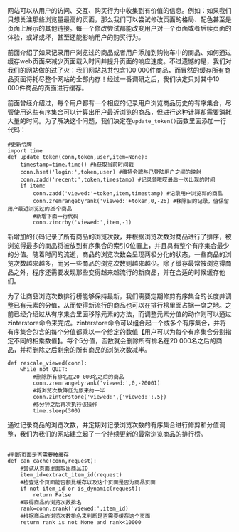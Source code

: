 网站可以从用户的访问、交互、购买行为中收集到有价值的信息。例如：如果我们只想关注那些浏览量最高的页面，那么我们可以尝试修改页面的格局、配色甚至是页面上展示的其他链接。每一个修改尝试都能改变用户对一个页面或者后续页面的体验，或好或坏，甚至还能影响用户的购买行为。

前面介绍了如果记录用户浏览过的商品或者用户添加到购物车中的商品、如何通过缓存web页面来减少页面载入时间并提升页面的响应速度。不过遗憾的是，我们对我们的网站做的过了火：我们网站总共包含100 000件商品，而冒然的缓存所有商品页面将耗尽整个网站的全部内存！经过一番调研之后，我们决定只对其中10 000件商品的页面进行缓存。

前面曾经介绍过，每个用户都有一个相应的记录用户浏览商品历史的有序集合，尽管使用这些有序集合可以计算出用户最近浏览的商品，但进行这种计算却需要消耗大量的时间。为了解决这个问题，我们决定在`update_token()`函数里面添加一行代码：

```
#更新令牌
import time
def update_token(conn,token,user,item=None):
    timestamp=time.time() #h获取当前时间戳
    conn.hset('login:',token,user) #维持令牌与已登陆用户之间的映射
    conn.zadd('recent:',token,timestamp) #记录领哦哎最后一次出现的时间
    if item:
        conn.zadd('viewed:'+token,item,timestamp) #记录用户浏览郭的商品
        conn.zremrangebyrank('viewed:'+token,0,-26) #移除旧的记录，值保留用户最近浏览过的25个商品
        #新增下面一行代码
        conn.zincrby('viewed:',item,-1)
```

新增加的代码记录了所有商品的浏览次数，并根据浏览次数对商品进行了排序，被浏览得最多的商品将被放到有序集合的索引0位置上，并且具有整个有序集合最少的分值。随着时间的流逝，商品的浏览次数会呈现两极分化的状态，一些商品的浏览次数越来越多，而另一些商品的浏览次数则越来越少。除了缓存最常被浏览得商品之外，程序还需要发现那些变得越来越流行的新商品，并在合适的时候缓存他们。

为了让商品浏览次数排行榜能够保持最新，我们需要定期修剪有序集合的长度并调整已有元素的分值，从而使得新流行的商品也可以在排行榜里面占据一席之地。之前已经介绍过从有序集合里面移除元素的方法，而调整元素分值的动作则可以通过zinterstore命令来完成。zinterstore命令可以组合起一个或多个有序集合，并将有序集合包含的每个分值都乘以一个给定的数值【用户可以为每个有序集合分别指定不同的相乘数值】。每个5分值，函数就会删除所有排名在20 000名之后的商品，并将删除之后剩余的所有商品的浏览次数减半。

```
def rescale_viewed(conn):
    while not QUIT:
        #删除所有排名在20 000名之后的商品
        conn.zremrangebyrank('viewed:',0,-20001)
        #将浏览次数降低为原来的一半
        conn.zinterstore('viewed:',{'viewed:':.5})
        #5分钟之后再次执行该操作
        time.sleep(300)
```

通过记录商品的浏览次数，并定期对记录浏览次数的有序集合进行修剪和分值调整，我们为我们的网站建立起了一个持续更新的最常浏览商品的排行榜。

```

#判断页面是否需要被缓存
def can_cache(conn,request):
    #尝试从页面里面取出商品ID
    item_id=extract_item_id(request)
    #检查这个页面能否额比缓存以及这个页面是否为商品页面
    if not item_id or is_dynamic(request):
        return False
    #取得商品的浏览次数排名
    rank=conn.zrank('viewed:',item_id)
    #根据商品的浏览次数排名来判断是否需要缓存这个页面
    return rank is not None and rank<10000
```



